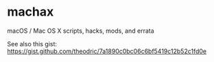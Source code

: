 # machax
macOS / Mac OS X scripts, hacks, mods, and errata

See also this gist:
https://gist.github.com/theodric/7a1890c0bc06c6bf5419c12b52c1fd0e
